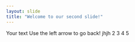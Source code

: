 ```yaml
---
layout: slide
title: "Welcome to our second slide!"
---
```

Your text
Use the left arrow to go back!
jhjh
2
3
4
5
